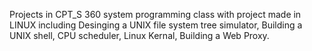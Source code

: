 Projects in CPT_S 360 system programming class with project made in LINUX including Desinging a UNIX file system tree simulator, Building a UNIX shell, CPU scheduler, Linux Kernal, Building a Web Proxy.
